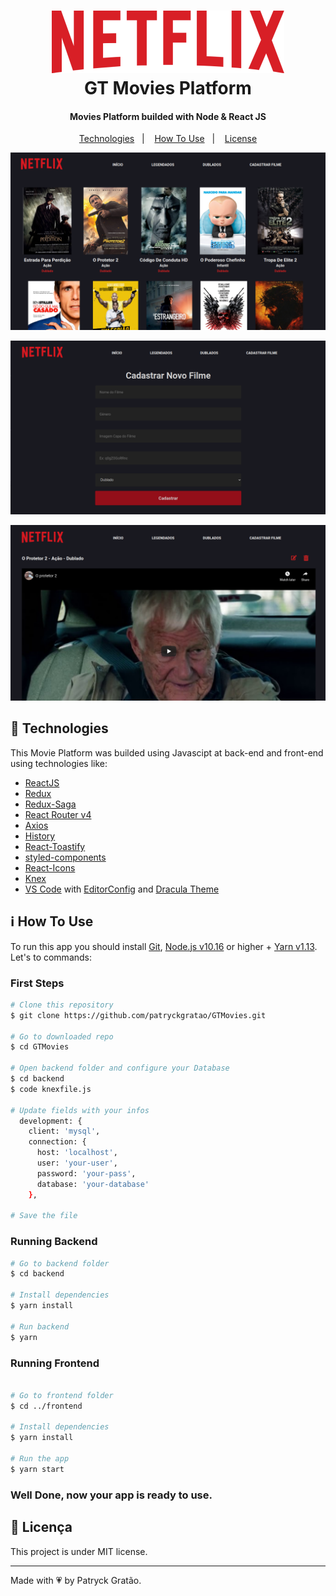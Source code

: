 <h1 align="center">
    <img alt="GT Movies" src=".github/logo.svg" />
    <br>
    GT Movies Platform
</h1>

<h4 align="center">
  Movies Platform builded with Node & React JS
</h4>

<p align="center">
  <a href="#rocket-technologies">Technologies</a>&nbsp;&nbsp;&nbsp;|&nbsp;&nbsp;&nbsp;
  <a href="#information_source-how-To-use">How To Use</a>&nbsp;&nbsp;&nbsp;|&nbsp;&nbsp;&nbsp;
  <a href="#memo-license">License</a>
</p>

![Home Screenshot](.github/home.png)

![Add Movie Screenshot](.github/addMovie.png)

![Watch Movie Screenshot](.github/detailedMovie.png)

## :rocket: Technologies

This Movie Platform was builded using Javascipt at back-end and front-end using technologies like:

-  [ReactJS](https://reactjs.org/)
-  [Redux](https://redux.js.org/)
-  [Redux-Saga](https://redux-saga.js.org/)
-  [React Router v4](https://github.com/ReactTraining/react-router)
-  [Axios](https://github.com/axios/axios)
-  [History](https://www.npmjs.com/package/history)
-  [React-Toastify](https://fkhadra.github.io/react-toastify/)
-  [styled-components](https://www.styled-components.com/)
-  [React-Icons](https://react-icons.netlify.com/)
-  [Knex](http://knexjs.org/)
-  [VS Code][vc] with [EditorConfig][vceditconfig] and [Dracula Theme][dracula]


## :information_source: How To Use

To run this app you should install [Git](https://git-scm.com), [Node.js v10.16][nodejs] or higher + [Yarn v1.13][yarn]. Let's to commands:

### First Steps

```bash
# Clone this repository
$ git clone https://github.com/patryckgratao/GTMovies.git

# Go to downloaded repo
$ cd GTMovies

# Open backend folder and configure your Database
$ cd backend
$ code knexfile.js

# Update fields with your infos
  development: {
    client: 'mysql',
    connection: {
      host: 'localhost',
      user: 'your-user',
      password: 'your-pass',
      database: 'your-database'
    },

# Save the file
```

### Running Backend
```bash
# Go to backend folder
$ cd backend

# Install dependencies
$ yarn install

# Run backend
$ yarn

```

### Running Frontend
```bash

# Go to frontend folder
$ cd ../frontend

# Install dependencies
$ yarn install

# Run the app
$ yarn start
```

### Well Done, now your app is ready to use.


## :memo: Licença
This project is under MIT license.

---

Made with :heartpulse: by Patryck Gratão.

[nodejs]: https://nodejs.org/
[yarn]: https://yarnpkg.com/
[vc]: https://code.visualstudio.com/
[vceditconfig]: https://marketplace.visualstudio.com/items?itemName=EditorConfig.EditorConfig
[vceslint]: https://marketplace.visualstudio.com/items?itemName=dbaeumer.vscode-eslint
[dracula]: https://draculatheme.com/
